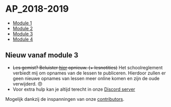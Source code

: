 # AP_2018-2019
- [Module 1](module1.md)
- [Module 2](module2.md)
- [Module 3](module3.md)
- [Module 4](module4.md)

## Nieuw vanaf module 3
 - ~~Les gemist? Beluister [hier](https://apti.ml/opnames) opnieuw. (+ lesnotities)~~ Het schoolreglement verbiedt mij om opnames van de lessen te publiceren. Hierdoor zullen er geen nieuwe opnames van lessen meer online komen en zijn de oude verwijderd. :disappointed:
 - Voor extra hulp kan je altijd terecht in onze [Discord server](https://apti.ml/discord)


Mogelijk dankzij de inspanningen van onze [contributors](https://github.com/AP-TI-2018-2019/AP_2018-2019/graphs/contributors).
